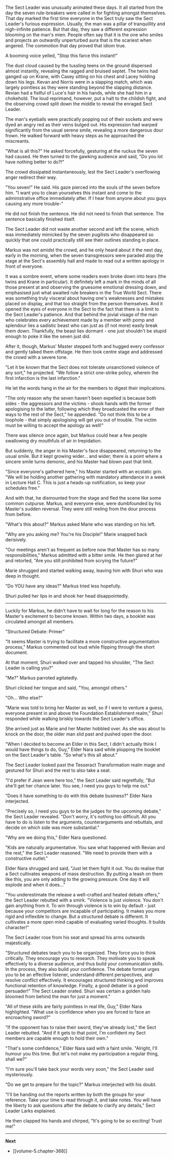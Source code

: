
The Sect Leader was unusually animated these days. It all started from the day the seven rule-breakers were called in for fighting amongst themselves. That day marked the first time everyone in the Sect truly saw the Sect Leader's furious expression. Usually, the man was a pillar of tranquillity and nigh-infinite patience. But that day, they saw a different expression blooming on the man's mien. People often say that it is the one who smiles and projects an outwardly unperturbed aura that is the scariest when angered. The commotion that day proved that idiom true.

A booming voice yelled, "Stop this farce this instant!"

The dust cloud caused by the tussling teens on the ground dispersed almost instantly, revealing the ragged and bruised septet. The twins had ganged up on Krane, with Casey sitting on his chest and Lacey holding down his legs. Kevan and Norris were in a slapping match, which was largely pointless as they were standing beyond the slapping distance. Revian had a fistful of Luce's hair in his hands, while she had him in a chokehold. The loud reprimand, however, put a halt to the childish fight, and the observing crowd split down the middle to reveal the enraged Sect Leader.

The man's eyeballs were practically popping out of their sockets and were dyed an angry red as their veins bulged out. His expression had warped significantly from the usual serene smile, revealing a more dangerous dour frown. He walked forward with heavy steps as he approached the miscreants.

"What is all this?" He asked forcefully, gesturing at the ruckus the seven had caused. He then turned to the gawking audience and said, "Do you lot have nothing better to do?!"

The crowd dissipated instantaneously, lest the Sect Leader's overflowing anger redirect their way.

"You seven!" He said. His gaze pierced into the souls of the seven before him. "I want you to clean yourselves this instant and come to the administrative office immediately after. If I hear from anyone about you guys causing any more trouble-"

He did not finish the sentence. He did not need to finish that sentence. The sentence basically finished itself.

The Sect Leader did not waste another second and left the scene, which was immediately mimicked by the seven pugilists who disappeared so quickly that one could practically still see their outlines standing in place.

Markus was not amidst the crowd, and he only heard about it the next day, early in the morning, when the seven transgressors were paraded atop the stage at the Sect's assembly hall and made to read out a written apology in front of everyone.

It was a sombre event, where some readers even broke down into tears (the twins and Krane in particular). It definitely left a mark in the minds of all those present at and observing the gruesome emotional dressing down, and emphasised just what awaited rule breakers in the True World Sect. There was something truly visceral about having one's weaknesses and mistakes placed on display, and that too straight from the person themselves. And it opened the eyes of everyone in the Sect to the fact that there is a limit to the Sect Leader's patience. And that behind the jovial visage of the man who celebrates every achievement made by a member with pomp and splendour lies a sadistic beast who can just as (if not more) easily break them down. Thankfully, the beast lies dormant - one just shouldn't be stupid enough to poke it like the seven just did.

After it, though, Markus' Master stepped forth and hugged every confessor and gently talked them offstage. He then took centre stage and addressed the crowd with a severe tone.

"Let it be known that the Sect does not tolerate unsanctioned violence of any sort," he projected. "We follow a strict one-strike policy, wherein the first infarction is the last infarction."

He let the words hang in the air for the members to digest their implications.

"The only reason why the seven haven't been expelled is because both sides - the aggressors and the victims - shook hands with the former apologising to the latter, following which they broadcasted the error of their ways to the rest of the Sect," he appended. "Do not think this to be a loophole - that simply apologising will get you out of trouble. The victim must be willing to accept the apology as well!"

There was silence once again, but Markus could hear a few people swallowing dry mouthfuls of air in trepidation.

But suddenly, the anger in his Master's face disappeared, returning to the usual smile. But it kept growing wider... and wider; there is a point where a sincere smile turns demonic, and his Master had blown past that limit.

"Since everyone's gathered here," his Master started with an ecstatic grin. "We will be holding another gathering with mandatory attendance in a week in Lecture Hall C. This is just a heads-up notification, so keep your schedules free."

And with that, he dismounted from the stage and fled the scene like some common cutpurse. Markus, and everyone else, were dumbfounded by his Master's sudden reversal. They were still reeling from the dour process from before.

"What's this about?" Markus asked Marie who was standing on his left.

"Why are you asking me? You're his Disciple!" Marie snapped back derisively.

"Our meetings aren't as frequent as before now that Master has so many responsibilities," Markus admitted with a bitter smile. He then glared at her and retorted, "Are you still prohibited from scrying the future?"

Marie shrugged and started walking away, leaving him with Shuri who was deep in thought.

"Do YOU have any ideas?" Markus tried less hopefully.

Shuri pulled her lips in and shook her head disappointedly.

____

Luckily for Markus, he didn't have to wait for long for the reason to his Master's excitement to become known. Within two days, a booklet was circulated amongst all members.

"Structured Debate: Primer"

"It seems Master is trying to facilitate a more constructive argumentation process," Markus commented out loud while flipping through the short document.

At that moment, Shuri walked over and tapped his shoulder, "The Sect Leader is calling you?"

"Me?" Markus parroted agitatedly. 

Shuri clicked her tongue and said, "You, amongst others."

"Oh... Who else?"

"Marie was told to bring her Master as well, so if I were to venture a guess, everyone present in and above the Foundation Establishment realm," Shuri responded while walking briskly towards the Sect Leader's office.

She arrived just as Marie and her Master hobbled over. As she was about to knock on the door, the older man slid past and pushed open the door.

"When I decided to become an Elder in this Sect, I didn't actually think I would have things to do, Guy," Elder Nara said while plopping the booklet on the Sect Leader's table. "So what's this all about."

The Sect Leader looked past the Tesseract Transformation realm mage and gestured for Shuri and the rest to also take a seat.

"I'd prefer if Jean were here too," the Sect Leader said regretfully, "But she'll get her chance later. You see, I need you guys to help me out."

"Does it have something to do with this debate business?" Elder Nara interjected.

"Precisely so, I need you guys to be the judges for the upcoming debate," the Sect Leader revealed. "Don't worry, it's nothing too difficult. All you have to do is listen to the arguments, counterarguments and rebuttals, and decide on which side was more substantial."

"Why are we doing this," Elder Nara questioned.

"Kids are naturally argumentative. You saw what happened with Revian and the rest," the Sect Leader reasoned. "We need to provide them with a constructive outlet."

Elder Nara shrugged and said, "Just let them fight it out. You do realise that a Sect cultivates weapons of mass destruction. By putting a leash on them like this, you are only adding to the growing pressure. One day it will explode and when it does..."

"You underestimate the release a well-crafted and heated debate offers," the Sect Leader rebutted with a smirk. "Violence is just violence. You don't gain anything from it. To win through violence is to win by default - just because your competitors are incapable of participating. It makes you more rigid and inflexible to change. But a structured debate is different. It cultivates a more open mind capable of evaluating varied thoughts. It builds character!"

The Sect Leader rose from his seat and spread his arms outwards majestically.

"Structured debates teach you to be organized. They force you to think critically. They encourage you to research. They motivate you to speak effectively to a diverse audience, and thus build your communication skills. In the process, they also build your confidence. The debate format urges you to be an effective listener, understand different perspectives, and resolve conflict effectively. It encourages structured thinking and improves functional retention of knowledge. Finally, a good debater is a good persuader!" The Sect Leader orated. Shuri was certain a golden halo bloomed from behind the man for just a moment."

"All of these skills are fairly pointless in real life, Guy," Elder Nara highlighted. "What use is confidence when you are forced to face an encroaching sword?"

"If the opponent has to raise their sword, they've already lost," the Sect Leader rebutted. "And if it gets to that point, I'm confident my Sect members are capable enough to hold their own."

"That's some confidence," Elder Nara said with a faint smile. "Alright, I'll humour you this time. But let's not make my participation a regular thing, shall we?"

"I'm sure you'll take back your words very soon," the Sect Leader said mysteriously.

"Do we get to prepare for the topic?" Markus interjected with his doubt.

"I'll be handing out the reports written by both the groups for your reference. Take your time to read through it, and take notes. You will have the liberty to ask questions after the debate to clarify any details," Sect Leader Larks explained.

He then clapped his hands and chirped, "It's going to be so exciting! Trust me!"

____

**Next**
* [[volume-5.chapter-368]]